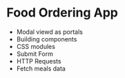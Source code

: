 # Food Ordering App

- Modal viewd as portals
- Building components
- CSS modules
- Submit Form
- HTTP Requests
- Fetch meals data
